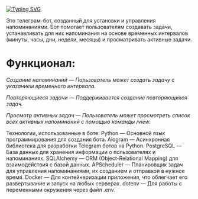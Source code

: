 [![Typing SVG](https://readme-typing-svg.herokuapp.com?color=%2336BCF7&lines=Wildberries+Bot)](https://git.io/typing-svg)

Это телеграм-бот, созданный для установки и управления напоминаниями. Бот помогает пользователям создавать задачи, устанавливать для них напоминания на основе временных интервалов (минуты, часы, дни, недели, месяцы) и просматривать активные задачи.

# Функционал:
_Создание напоминаний — Пользователь может создать задачу с указанием временного интервала._

_Повторяющиеся задачи — Поддерживается создание повторяющихся задач._

_Просмотр активных задач — Пользователь может просмотреть список всех активных напоминаний с помощью команды /view._

Технологии, использованные в боте:
Python — Основной язык программирования для создания бота.
Aiogram — Асинхронная библиотека для разработки Telegram ботов на Python.
PostgreSQL — База данных для хранения информации о пользователях и напоминаниях.
SQLAlchemy — ORM (Object-Relational Mapping) для взаимодействия с базой данных.
APScheduler — Планировщик задач для управления напоминаниями, их созданием и отправкой в нужное время.
Docker — Для контейнеризации приложения, что облегчает его развертывание и запуск на любых серверах.
dotenv — Для работы с переменными окружения через файл .env.


